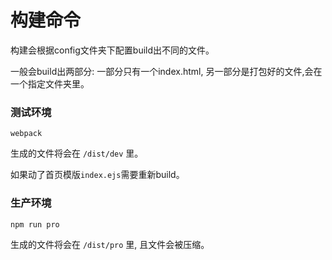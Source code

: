 # 构建命令
构建会根据config文件夹下配置build出不同的文件。

一般会build出两部分: 一部分只有一个index.html, 另一部分是打包好的文件,会在一个指定文件夹里。
### 测试环境
<!--//配置文件为 `/config/base.js`-->
```
webpack
```
生成的文件将会在 `/dist/dev` 里。

如果动了首页模版`index.ejs`需要重新build。
### 生产环境
<!--配置文件为 `/config/production.js`-->
```
npm run pro
```
生成的文件将会在 `/dist/pro` 里, 且文件会被压缩。
